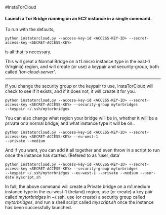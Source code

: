 #InstaTorCloud
#### Launch a Tor Bridge running on an EC2 instance in a single command.

To run with the defaults,

    python instatorcloud.py --access-key-id <ACCESS-KEY-ID> --secret-access-key <SECRET-ACCESS-KEY>

is all that is necessary.

This will great a Normal Bridge on a t1.micro instance type in the east-1 (Virginia) region, and will create (or use) a keypair and security-group, both called _'tor-cloud-server'_.

---------

If you change the security group or the keypair to use, InstaTorCloud will check to see if it exists, and if it does not, it will create it for you.

    python instatorcloud.py --access-key-id <ACCESS-KEY-ID> --secret-access-key <SECRET-ACCESS-KEY> --security-group mytorbridges 
    --keypair ~/.ssh/mytorbridges

You can also change what region your bridge will be in, whether it will be a private or a normal bridge, and what instance type it will be on..

    python instatorcloud.py --access-key-id <ACCESS-KEY-ID> --secret-access-key <SECRET-ACCESS-KEY> --eu-west-1 
    --private --medium

And if you want, you can add it all together and even throw in a script to run once the instance has started. (Refered to as 'user_data'

    python instatorcloud.py --access-key-id <ACCESS-KEY-ID> --secret-access-key <SECRET-ACCESS-KEY> --security-group mytorbridges 
    --keypair ~/.ssh/mytorbridges --eu-west-1 --private --medium --user-date myscript.sh

In full, the above command will create a Private bridge on a m1.medium instance type in the eu-west-1 (Ireland) region, use (or create) a key pair called _mytorbridges_ in ~/.ssh, use (or create) a security group called _mytorbridges_, and run a shell script called _myscript.sh_ once the instance has been successfully launched.

